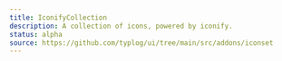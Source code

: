 ```yaml
---
title: IconifyCollection
description: A collection of icons, powered by iconify.
status: alpha
source: https://github.com/typlog/ui/tree/main/src/addons/iconset
---
```


<Example name="iconify/Overview.vue" variant="full" />
